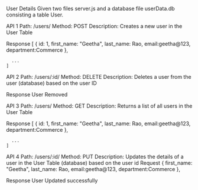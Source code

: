 User Details 
Given two files server.js and a database file userData.db consisting a table User.

API 1
Path: /users/
Method: POST
Description:
Creates a new user in the User Table

Response
       [
      {
        id: 1,
        first_name: "Geetha",
        last_name: Rao,
        email:geetha@123,
        department:Commerce
      },
    
      ...
    ]

API 2
Path: /users/:id/
Method: DELETE
Description:
Deletes a user from the user (database) based on the user ID 

Response 
    User Removed 

API 3
Path: /users/
Method: GET
Description:
Returns a list of all users in the User Table 

Response 
           [
      {
        id: 1,
        first_name: "Geetha",
        last_name: Rao,
        email:geetha@123,
        department:Commerce
      },
    
      ...
    ] 

API 4
Path: /users/:id/
Method: PUT
Description:
Updates the details of a user in the User Table (database) based on the user id 
Request 
    {
        first_name: "Geetha",
        last_name: Rao,
        email:geetha@123,
        department:Commerce
      }, 

Response 
    User Updated successfully

    
